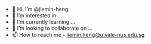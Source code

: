 - 👋 Hi, I’m @jiemin-heng
- 👀 I’m interested in ...
- 🌱 I’m currently learning ...
- 💞️ I’m looking to collaborate on ...
- 📫 How to reach me - jiemin.heng@u.yale-nus.edu.sg 

<!---
jiemin-heng/jiemin-heng is a ✨ special ✨ repository because its `README.md` (this file) appears on your GitHub profile.
You can click the Preview link to take a look at your changes.
--->
